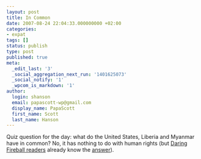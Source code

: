 ```yaml
---
layout: post
title: In Common
date: 2007-08-24 22:04:33.000000000 +02:00
categories:
- expat
tags: []
status: publish
type: post
published: true
meta:
  _edit_last: '3'
  _social_aggregation_next_run: '1401625073'
  _social_notify: '1'
  _wpcom_is_markdown: '1'
author:
  login: shanson
  email: papascott-wp@gmail.com
  display_name: PapaScott
  first_name: Scott
  last_name: Hanson
---
```

<p>Quiz question for the day: what do the United States, Liberia and Myanmar have in common? No, it has nothing to do with human rights (but <a href="http://daringfireball.net/linked/2007/august#wed-22-meter">Daring Fireball readers</a> already know the <a href="http://awesome.goodmagazine.com/transparency/006/trans006weights.html">answer</a>).</p>
